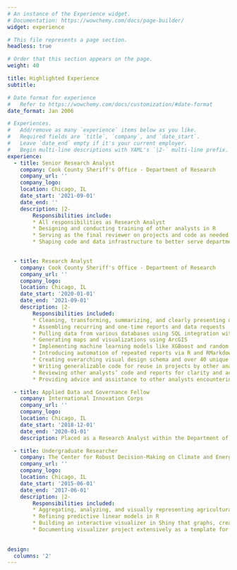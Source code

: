 ```yaml
---
# An instance of the Experience widget.
# Documentation: https://wowchemy.com/docs/page-builder/
widget: experience

# This file represents a page section.
headless: true

# Order that this section appears on the page.
weight: 40

title: Highlighted Experience
subtitle:

# Date format for experience
#   Refer to https://wowchemy.com/docs/customization/#date-format
date_format: Jan 2006

# Experiences.
#   Add/remove as many `experience` items below as you like.
#   Required fields are `title`, `company`, and `date_start`.
#   Leave `date_end` empty if it's your current employer.
#   Begin multi-line descriptions with YAML's `|2-` multi-line prefix.
experience:
  - title: Senior Research Analyst
    company: Cook County Sheriff's Office - Department of Research
    company_url: ''
    company_logo: 
    location: Chicago, IL
    date_start: '2021-09-01'
    date_end: ''
    description: |2-
        Responsibilities include:
        * All responsibilities as Research Analyst
        * Designing and conducting training of other analysts in R
        * Serving as the final reviewer on projects and code as needed
        * Shaping code and data infrastructure to better serve department

        
  - title: Research Analyst
    company: Cook County Sheriff's Office - Department of Research
    company_url: ''
    company_logo: 
    location: Chicago, IL
    date_start: '2020-01-01'
    date_end: '2021-09-01'
    description: |2-
        Responsibilities included:
        * Cleaning, transforming, summarizing, and clearly presenting data using Stata and R
        * Assembling recurring and one-time reports and data requests
        * Pulling data from various databases using SQL integration with R
        * Generating maps and visualizations using ArcGIS
        * Implementing machine learning models like XGBoost and random forest toward programming decisions
        * Introducing automation of repeated reports via R and RMarkdown
        * Creating overarching visual design schema and over 40 unique figures for all 16 sections of an annual report
        * Writing generalizable code for reuse in projects by other analysts
        * Reviewing other analysts’ code and reports for clarity and accuracy
        * Providing advice and assistance to other analysts encountering coding problems

  - title: Applied Data and Governance Fellow
    company: International Innovation Corps
    company_url: ''
    company_logo:
    location: Chicago, IL
    date_start: '2018-12-01'
    date_end: '2020-01-01'
    description: Placed as a Research Analyst within the Department of Research at the Cook County Sheriff's Office. Received additional support and professional development, covering project management, technological innovation, and available tools.

  - title: Undergraduate Researcher
    company: The Center for Robust Decision-Making on Climate and Energy Policy - Computation Institute - University of Chicago
    company_url: ''
    company_logo:
    location: Chicago, IL
    date_start: '2015-06-01'
    date_end: '2017-06-01'
    description: |2-
        Responsibilities included:
        * Aggregating, analyzing, and visually representing agricultural data from a spatially distributed 100-year time series
        * Refining predictive linear models in R
        * Building an interactive visualizer in Shiny that graphs, creates trend lines and more
        * Documenting visualizer project extensively as a template for others' future projects
        
        
design:
  columns: '2'
---
```

